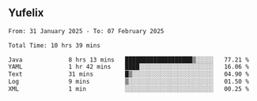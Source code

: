 ## Yufelix

<!--START_SECTION:waka-->

```txt
From: 31 January 2025 - To: 07 February 2025

Total Time: 10 hrs 39 mins

Java             8 hrs 13 mins   ███████████████████▒░░░░░   77.21 %
YAML             1 hr 42 mins    ████░░░░░░░░░░░░░░░░░░░░░   16.06 %
Text             31 mins         █▒░░░░░░░░░░░░░░░░░░░░░░░   04.90 %
Log              9 mins          ▒░░░░░░░░░░░░░░░░░░░░░░░░   01.50 %
XML              1 min           ░░░░░░░░░░░░░░░░░░░░░░░░░   00.25 %
```

<!--END_SECTION:waka-->

